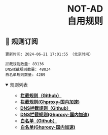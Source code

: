 <div align="center">
<h1 align="center">NOT-AD<br>自用规则</h1>
</div>

<h2 id="a">🎯 规则订阅</h2>

```
更新时间: 2024-06-21 17:01:55 （北京时间） 

拦截规则数量: 83136 
DNS拦截规则数量: 48034 
白名单规则数量: 4289 
``` 
<details open>
<summary>规则列表</summary>
<ul>

- **[拦截规则（Github）](https://raw.githubusercontent.com/tyy840913/NOT-AD/master/rules.txt)**
- **[拦截规则(Ghproxy-国内加速)](https://mirror.ghproxy.com/raw.githubusercontent.com/tyy840913/NOT-AD/master/rules.txt)**
- **[DNS拦截规则（Github）](https://raw.githubusercontent.com/tyy840913/NOT-AD/master/dns.txt)**
- **[DNS拦截规则(Ghproxy-国内加速)](https://mirror.ghproxy.com/raw.githubusercontent.com/tyy840913/NOT-AD/master/dns.txt)**
- **[白名单（Github）](https://raw.githubusercontent.com/tyy840913/NOT-AD/master/allow.txt)**
- **[白名单(Ghproxy-国内加速)](https://mirror.ghproxy.com/raw.githubusercontent.com/tyy840913/NOT-AD/master/allow.txt)**

</ul>
</details>
